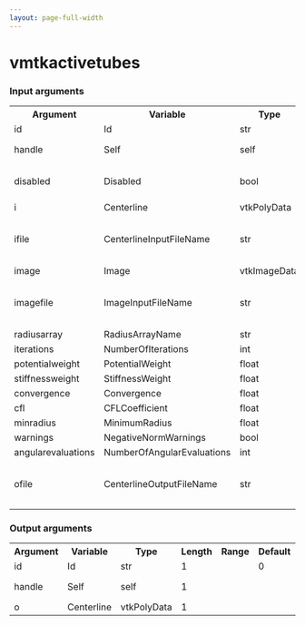 ```yaml
---
layout: page-full-width
---
```

<h1>vmtkactivetubes</h1>
<h3>Input arguments</h3>
<table class="vmtkscripts">
<tr>
<th>Argument</th><th>Variable</th><th>Type</th><th>Length</th><th>Range</th><th>Default</th><th>Description</th>
</tr>
<tr><td>id</td><td>Id</td><td>str</td><td>1</td><td></td><td>0</td><td>script id</td>
</tr>
<tr><td>handle</td><td>Self</td><td>self</td><td>1</td><td></td><td></td><td>handle to self</td>
</tr>
<tr><td>disabled</td><td>Disabled</td><td>bool</td><td>1</td><td></td><td>0</td><td>disable execution and piping</td>
</tr>
<tr><td>i</td><td>Centerline</td><td>vtkPolyData</td><td>1</td><td></td><td></td><td></td>
</tr>
<tr><td>ifile</td><td>CenterlineInputFileName</td><td>str</td><td>1</td><td></td><td></td><td>filename for the default Centerline reader</td>
</tr>
<tr><td>image</td><td>Image</td><td>vtkImageData</td><td>1</td><td></td><td></td><td></td>
</tr>
<tr><td>imagefile</td><td>ImageInputFileName</td><td>str</td><td>1</td><td></td><td></td><td>filename for the default Image reader</td>
</tr>
<tr><td>radiusarray</td><td>RadiusArrayName</td><td>str</td><td>1</td><td></td><td></td><td></td>
</tr>
<tr><td>iterations</td><td>NumberOfIterations</td><td>int</td><td>1</td><td>(0,)</td><td>100</td><td></td>
</tr>
<tr><td>potentialweight</td><td>PotentialWeight</td><td>float</td><td>1</td><td>(0.0,)</td><td>1.0</td><td></td>
</tr>
<tr><td>stiffnessweight</td><td>StiffnessWeight</td><td>float</td><td>1</td><td>(0.0,)</td><td>1.0</td><td></td>
</tr>
<tr><td>convergence</td><td>Convergence</td><td>float</td><td>1</td><td>(0.0,)</td><td>1e-05</td><td></td>
</tr>
<tr><td>cfl</td><td>CFLCoefficient</td><td>float</td><td>1</td><td>(0.0,)</td><td>0.1</td><td></td>
</tr>
<tr><td>minradius</td><td>MinimumRadius</td><td>float</td><td>1</td><td>(0.0,)</td><td>0.0</td><td></td>
</tr>
<tr><td>warnings</td><td>NegativeNormWarnings</td><td>bool</td><td>1</td><td></td><td>False</td><td></td>
</tr>
<tr><td>angularevaluations</td><td>NumberOfAngularEvaluations</td><td>int</td><td>1</td><td>(0,)</td><td>16</td><td></td>
</tr>
<tr><td>ofile</td><td>CenterlineOutputFileName</td><td>str</td><td>1</td><td></td><td></td><td>filename for the default Centerline writer</td>
</tr>
</table><h3>Output arguments</h3>
<table class="vmtkscripts">
<tr>
<th>Argument</th><th>Variable</th><th>Type</th><th>Length</th><th>Range</th><th>Default</th><th>Description</th>
</tr>
<tr><td>id</td><td>Id</td><td>str</td><td>1</td><td></td><td>0</td><td>script id</td>
</tr>
<tr><td>handle</td><td>Self</td><td>self</td><td>1</td><td></td><td></td><td>handle to self</td>
</tr>
<tr><td>o</td><td>Centerline</td><td>vtkPolyData</td><td>1</td><td></td><td></td><td></td>
</tr>
</table>
